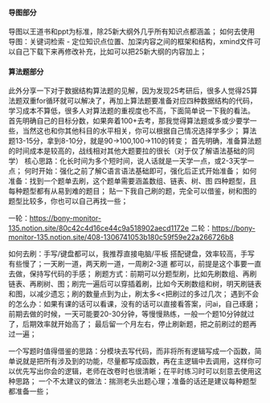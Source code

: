 #### 导图部分
导图以王道书和ppt为标准，除25新大纲外几乎所有知识点都涵盖；
如何去使用导图：关键词检索 - 定位知识点位置、加深内容之间的框架和结构，xmind文件可以自己下载下来再修改补充，比如可以把25新大纲的内容加上；
#### 算法题部分
此外分享一下对于数据结构算法题的见解，因为发现25考研后，很多人觉得25算法题双重for循环就可以解决了，再加上算法题要准备对应四种数据结构的代码，学习成本不算低，很多人对算法题的重视度也不高，下面简单说一下我的看法。
首先明确自己的目标分数，如果奔着100+去考，那我觉得算法题或多或少要学一些，当然这也和你其他科目的水平相关，你可以根据自己情况选择学多少；
算法题13-15分，拿到8-10分，就是90->100,100->110的转变；
首先明确，准备算法题的时间成本是较高的，战线相对其他大题要拉的很长（对于仅了解语法基础的同学）
核心思路：化长时间为多个短时间，说人话就是一天学一点，或2-3天学一点；
何时开始：强化之前了解C语言语法基础即可，强化后正式开始准备；
如何准备：找到一个题单去刷，这个题单需要涵盖数组、链表、树、图 四种题型，且每种题型都有从易到难的题目；
贴一下我自己刷的题，完全可以借鉴，树和图的题型比较多，你也可以自己再找一些；

一轮：https://bony-monitor-135.notion.site/80c42c4d16ce44c9a518902aecd1172e
二轮：https://bony-monitor-135.notion.site/408-1306741053b180c59f59e22a266726b8

如何去刷：手写/键盘都可以，我推荐直接电脑/平板 搭配键盘，效率较高，手写有些慢了；一天刷一道，两天刷一道，一周刷2-3道 都可以，前提是这个事要一直去做，保持写代码的手感；
刷题方式：前期可以分题型刷，比如先刷数组、再刷链表、再刷树、图；刷完一遍后可以穿插着刷，比如今天刷数组和树，明天刷链表和图，以减少遗忘；刷的数量点到为止，刷太多<<把刷过的多过几次；
遇到不会的怎么办：如果有课的话可以看课，没有的话可以直接看答案，问ai，自己琢磨；
前期去做的时候，一天可能要20-30分钟，等慢慢熟练，一般一个题10分钟就过了，后期效率就开始高了；
最后留一个月左右，停止刷新题，把之前刷过的题再过一遍；

一个写题时值得借鉴的思路：分模块去写代码，而非将所有逻辑写成一个函数，简单说就是把所有涉及到的功能，尽量都写成函数，再在主逻辑中去调用，这样你可以优先写出你会的逻辑，老师在改卷时也很清晰；在平时练习时可以刻意去使用这种思路；
一个不太建议的做法：揣测老头出题心理；准备的话还是建议每种题型都准备一些；



